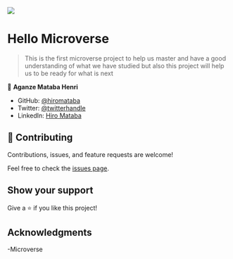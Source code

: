 ![](https://img.shields.io/badge/Microverse-blueviolet)

# Hello Microverse

> This is the first microverse project to help us master and have a good understanding of what we have studied but also this project will help us to be ready for what is next


👤 **Aganze Mataba Henri**

- GitHub: [@hiromataba](https://github.com/hiromataba)
- Twitter: [@twitterhandle](https://twitter.com/MatabaHiro)
- LinkedIn: [Hiro Mataba](https://www.linkedin.com/in/hiro-mataba-1bb910209/)

## 🤝 Contributing

Contributions, issues, and feature requests are welcome!

Feel free to check the [issues page](https://github.com/hiromataba/Hello-world/issues).

## Show your support

Give a ⭐️ if you like this project!

## Acknowledgments

-Microverse

